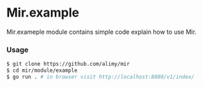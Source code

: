 # Mir.example
Mir.exameple module contains simple code explain how to use Mir.

### Usage 
```bash
$ git clone https://github.com/alimy/mir
$ cd mir/module/example
$ go run . # in browser visit http://localhost:8080/v1/index/

```